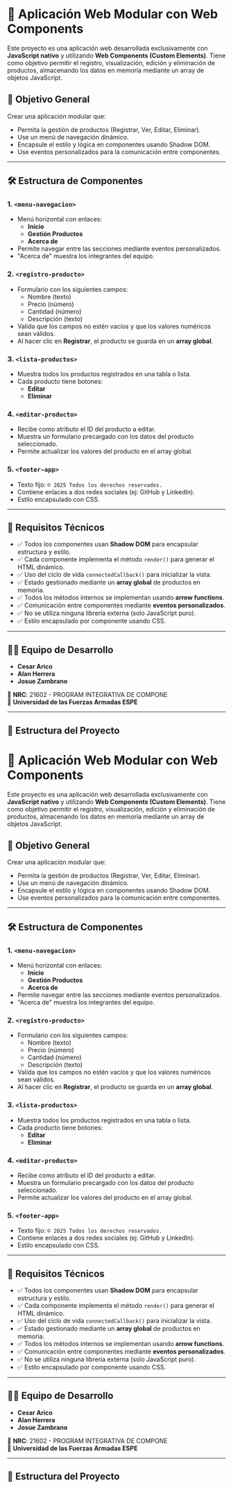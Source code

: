 # 🧩 Aplicación Web Modular con Web Components

Este proyecto es una aplicación web desarrollada exclusivamente con **JavaScript nativo** y utilizando **Web Components (Custom Elements)**. Tiene como objetivo permitir el registro, visualización, edición y eliminación de productos, almacenando los datos en memoria mediante un array de objetos JavaScript.

## 🎯 Objetivo General

Crear una aplicación modular que:

- Permita la gestión de productos (Registrar, Ver, Editar, Eliminar).
- Use un menú de navegación dinámico.
- Encapsule el estilo y lógica en componentes usando Shadow DOM.
- Use eventos personalizados para la comunicación entre componentes.

---

## 🛠️ Estructura de Componentes

### 1. `<menu-navegacion>`
- Menú horizontal con enlaces:
  - **Inicio**
  - **Gestión Productos**
  - **Acerca de**
- Permite navegar entre las secciones mediante eventos personalizados.
- "Acerca de" muestra los integrantes del equipo.

### 2. `<registro-producto>`
- Formulario con los siguientes campos:
  - Nombre (texto)
  - Precio (número)
  - Cantidad (número)
  - Descripción (texto)
- Valida que los campos no estén vacíos y que los valores numéricos sean válidos.
- Al hacer clic en **Registrar**, el producto se guarda en un **array global**.

### 3. `<lista-productos>`
- Muestra todos los productos registrados en una tabla o lista.
- Cada producto tiene botones:
  - **Editar**
  - **Eliminar**

### 4. `<editar-producto>`
- Recibe como atributo el ID del producto a editar.
- Muestra un formulario precargado con los datos del producto seleccionado.
- Permite actualizar los valores del producto en el array global.

### 5. `<footer-app>`
- Texto fijo: `© 2025 Todos los derechos reservados.`
- Contiene enlaces a dos redes sociales (ej: GitHub y LinkedIn).
- Estilo encapsulado con CSS.

---

## 🔧 Requisitos Técnicos

- ✅ Todos los componentes usan **Shadow DOM** para encapsular estructura y estilo.
- ✅ Cada componente implementa el método `render()` para generar el HTML dinámico.
- ✅ Uso del ciclo de vida `connectedCallback()` para inicializar la vista.
- ✅ Estado gestionado mediante un **array global** de productos en memoria.
- ✅ Todos los métodos internos se implementan usando **arrow functions**.
- ✅ Comunicación entre componentes mediante **eventos personalizados**.
- ✅ No se utiliza ninguna librería externa (solo JavaScript puro).
- ✅ Estilo encapsulado por componente usando CSS.

---

## 🧑‍💻 Equipo de Desarrollo

- **Cesar Arico**
- **Alan Herrera**
- **Josue Zambrano**

📘 **NRC**: 21602 - PROGRAM INTEGRATIVA DE COMPONE  
🏫 **Universidad de las Fuerzas Armadas ESPE**

---

## 📁 Estructura del Proyecto

# 🧩 Aplicación Web Modular con Web Components

Este proyecto es una aplicación web desarrollada exclusivamente con **JavaScript nativo** y utilizando **Web Components (Custom Elements)**. Tiene como objetivo permitir el registro, visualización, edición y eliminación de productos, almacenando los datos en memoria mediante un array de objetos JavaScript.

## 🎯 Objetivo General

Crear una aplicación modular que:

- Permita la gestión de productos (Registrar, Ver, Editar, Eliminar).
- Use un menú de navegación dinámico.
- Encapsule el estilo y lógica en componentes usando Shadow DOM.
- Use eventos personalizados para la comunicación entre componentes.

---

## 🛠️ Estructura de Componentes

### 1. `<menu-navegacion>`
- Menú horizontal con enlaces:
  - **Inicio**
  - **Gestión Productos**
  - **Acerca de**
- Permite navegar entre las secciones mediante eventos personalizados.
- "Acerca de" muestra los integrantes del equipo.

### 2. `<registro-producto>`
- Formulario con los siguientes campos:
  - Nombre (texto)
  - Precio (número)
  - Cantidad (número)
  - Descripción (texto)
- Valida que los campos no estén vacíos y que los valores numéricos sean válidos.
- Al hacer clic en **Registrar**, el producto se guarda en un **array global**.

### 3. `<lista-productos>`
- Muestra todos los productos registrados en una tabla o lista.
- Cada producto tiene botones:
  - **Editar**
  - **Eliminar**

### 4. `<editar-producto>`
- Recibe como atributo el ID del producto a editar.
- Muestra un formulario precargado con los datos del producto seleccionado.
- Permite actualizar los valores del producto en el array global.

### 5. `<footer-app>`
- Texto fijo: `© 2025 Todos los derechos reservados.`
- Contiene enlaces a dos redes sociales (ej: GitHub y LinkedIn).
- Estilo encapsulado con CSS.

---

## 🔧 Requisitos Técnicos

- ✅ Todos los componentes usan **Shadow DOM** para encapsular estructura y estilo.
- ✅ Cada componente implementa el método `render()` para generar el HTML dinámico.
- ✅ Uso del ciclo de vida `connectedCallback()` para inicializar la vista.
- ✅ Estado gestionado mediante un **array global** de productos en memoria.
- ✅ Todos los métodos internos se implementan usando **arrow functions**.
- ✅ Comunicación entre componentes mediante **eventos personalizados**.
- ✅ No se utiliza ninguna librería externa (solo JavaScript puro).
- ✅ Estilo encapsulado por componente usando CSS.

---

## 🧑‍💻 Equipo de Desarrollo

- **Cesar Arico**
- **Alan Herrera**
- **Josue Zambrano**

📘 **NRC**: 21602 - PROGRAM INTEGRATIVA DE COMPONE  
🏫 **Universidad de las Fuerzas Armadas ESPE**

---

## 📁 Estructura del Proyecto

